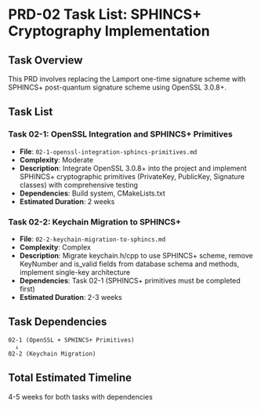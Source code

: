 # PRD-02 Task List: SPHINCS+ Cryptography Implementation

## Task Overview
This PRD involves replacing the Lamport one-time signature scheme with SPHINCS+ post-quantum signature scheme using OpenSSL 3.0.8+.

## Task List

### Task 02-1: OpenSSL Integration and SPHINCS+ Primitives
- **File**: `02-1-openssl-integration-sphincs-primitives.md`
- **Complexity**: Moderate
- **Description**: Integrate OpenSSL 3.0.8+ into the project and implement SPHINCS+ cryptographic primitives (PrivateKey, PublicKey, Signature classes) with comprehensive testing
- **Dependencies**: Build system, CMakeLists.txt
- **Estimated Duration**: 2 weeks

### Task 02-2: Keychain Migration to SPHINCS+
- **File**: `02-2-keychain-migration-to-sphincs.md`
- **Complexity**: Complex
- **Description**: Migrate keychain.h/cpp to use SPHINCS+ scheme, remove KeyNumber and is_valid fields from database schema and methods, implement single-key architecture
- **Dependencies**: Task 02-1 (SPHINCS+ primitives must be completed first)
- **Estimated Duration**: 2-3 weeks

## Task Dependencies
```
02-1 (OpenSSL + SPHINCS+ Primitives)
  ↓
02-2 (Keychain Migration)
```

## Total Estimated Timeline
4-5 weeks for both tasks with dependencies